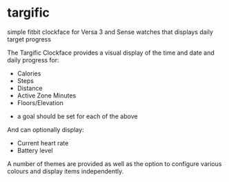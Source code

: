 # targific
simple fitbit clockface for Versa 3 and Sense watches that displays daily target progress

The Targific Clockface provides a visual display of the time and date and daily progress for:

- Calories
- Steps
- Distance
- Active Zone Minutes
- Floors/Elevation

* a goal should be set for each of the above

And can optionally display:

- Current heart rate
- Battery level

A number of themes are provided as well as the option to configure various colours and display items independently.
